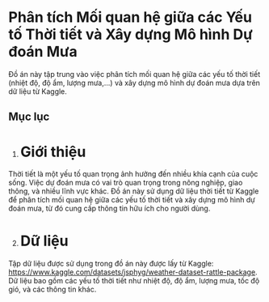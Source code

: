 # Phân tích Mối quan hệ giữa các Yếu tố Thời tiết và Xây dựng Mô hình Dự đoán Mưa

Đồ án này tập trung vào việc phân tích mối quan hệ giữa các yếu tố thời tiết (nhiệt độ, độ ẩm, lượng mưa,...) và xây dựng mô hình dự đoán mưa dựa trên dữ liệu từ Kaggle.

## Mục lục
1. # Giới thiệu

Thời tiết là một yếu tố quan trọng ảnh hưởng đến nhiều khía cạnh của cuộc sống. Việc dự đoán mưa có vai trò quan trọng trong nông nghiệp, giao thông, và nhiều lĩnh vực khác. Đồ án này sử dụng dữ liệu thời tiết từ Kaggle để phân tích mối quan hệ giữa các yếu tố thời tiết và xây dựng mô hình dự đoán mưa, từ đó cung cấp thông tin hữu ích cho người dùng.

2. # Dữ liệu

Tập dữ liệu được sử dụng trong đồ án này được lấy từ Kaggle: https://www.kaggle.com/datasets/jsphyg/weather-dataset-rattle-package. Dữ liệu bao gồm các yếu tố thời tiết như nhiệt độ, độ ẩm, lượng mưa, tốc độ gió, và các thông tin khác.
